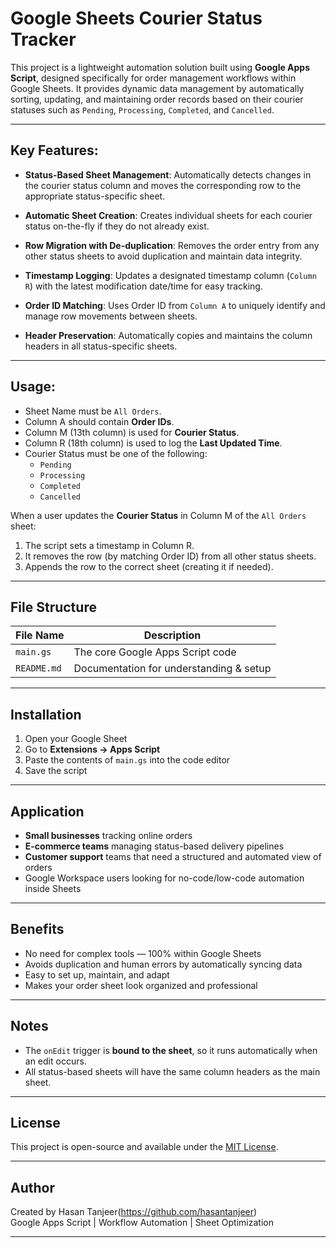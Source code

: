 #  Google Sheets Courier Status Tracker

This project is a lightweight automation solution built using **Google Apps Script**, designed specifically for order management workflows within Google Sheets. It provides dynamic data management by automatically sorting, updating, and maintaining order records based on their courier statuses such as `Pending`, `Processing`, `Completed`, and `Cancelled`.

---

##  Key Features:

- **Status-Based Sheet Management**: Automatically detects changes in the courier status column and moves the corresponding row to the appropriate status-specific sheet.
  
- **Automatic Sheet Creation**: Creates individual sheets for each courier status on-the-fly if they do not already exist.
  
- **Row Migration with De-duplication**: Removes the order entry from any other status sheets to avoid duplication and maintain data integrity.
  
- **Timestamp Logging**: Updates a designated timestamp column (`Column R`) with the latest modification date/time for easy tracking.
  
- **Order ID Matching**: Uses Order ID from `Column A` to uniquely identify and manage row movements between sheets.
  
- **Header Preservation**: Automatically copies and maintains the column headers in all status-specific sheets.

---

##  Usage:

- Sheet Name must be `All Orders`.
- Column A should contain **Order IDs**.
- Column M (13th column) is used for **Courier Status**.
- Column R (18th column) is used to log the **Last Updated Time**.
- Courier Status must be one of the following:
  - `Pending`
  - `Processing`
  - `Completed`
  - `Cancelled`

When a user updates the **Courier Status** in Column M of the `All Orders` sheet:
1. The script sets a timestamp in Column R.
2. It removes the row (by matching Order ID) from all other status sheets.
3. Appends the row to the correct sheet (creating it if needed).

---

##  File Structure

| File Name   | Description                             |
|------------|-----------------------------------------|
| `main.gs`  | The core Google Apps Script code        |
| `README.md`| Documentation for understanding & setup |

---

##  Installation

1. Open your Google Sheet
2. Go to **Extensions → Apps Script**
3. Paste the contents of `main.gs` into the code editor
4. Save the script

---

##  Application

- **Small businesses** tracking online orders
- **E-commerce teams** managing status-based delivery pipelines
- **Customer support** teams that need a structured and automated view of orders
- Google Workspace users looking for no-code/low-code automation inside Sheets

---

##  Benefits

- No need for complex tools — 100% within Google Sheets  
- Avoids duplication and human errors by automatically syncing data  
- Easy to set up, maintain, and adapt  
- Makes your order sheet look organized and professional

---

##  Notes

- The `onEdit` trigger is **bound to the sheet**, so it runs automatically when an edit occurs.
- All status-based sheets will have the same column headers as the main sheet.

---

##  License

This project is open-source and available under the [MIT License](LICENSE).

---

##  Author

Created by Hasan Tanjeer(https://github.com/hasantanjeer)  
Google Apps Script | Workflow Automation | Sheet Optimization

---

